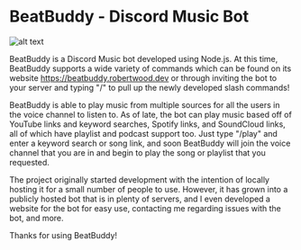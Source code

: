 # BeatBuddy - Discord Music Bot
   
   ![alt text](https://github.com/robertwood68/BeatBuddy_Music_Bot/blob/master/images/BB.png?raw=true)
   
BeatBuddy is a Discord Music bot developed using Node.js.  At this time, BeatBuddy supports a wide variety of commands which can be found on its website https://beatbuddy.robertwood.dev or through inviting the bot to your server and typing "/" to pull up the newly developed slash commands!

BeatBuddy is able to play music from multiple sources for all the users in the voice channel to listen to.  As of late, the bot can play music based off of YouTube links and keyword searches, Spotify links, and SoundCloud links, all of which have playlist and podcast support too.  Just type "/play" and enter a keyword search or song link, and soon BeatBuddy will join the voice channel that you are in and begin to play the song or playlist that you requested.

The project originally started development with the intention of locally hosting it for a small number of people to use.  However, it has grown into a publicly hosted bot that is in plenty of servers, and I even developed a website for the bot for easy use, contacting me regarding issues with the bot, and more.

Thanks for using BeatBuddy!

